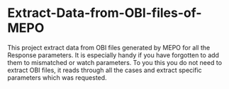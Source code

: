 # Extract-Data-from-OBI-files-of-MEPO

This project extract data from OBI files generated by MEPO for all the Response parameters. 
It is especially handy if you have forgotten to add them to mismatched or watch parameters.
To you this you do not need to extract OBI files, it reads through all the cases and extract 
specific parameters which was requested.
